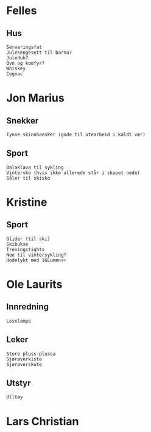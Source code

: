 #   Felles 
##  Hus
    Serveringsfat
    Julesengesett til barna? 
    Juleduk?
    Ovn og komfyr?
    Whiskey
    Cognac

#   Jon Marius 
##  Snekker 
    Tynne skinnhansker (gode til utearbeid i kaldt vær) 
##  Sport
    Balaklava til sykling
    Vintersko (hvis ikke allerede står i skapet nede)
    Såler til skisko

#   Kristine 
##  Sport
    Glider (til ski)
    Skibukse
    Treningstights
    Noe til vintersykling?
    Hodelykt med 1GLumen++

#   Ole Laurits
##  Innredning
    Leselampe
##  Leker
    Store pluss-plussa
    Sjørøverkiste
    Sjørøverskute
##  Utstyr
    Ulltøy

#   Lars Christian
